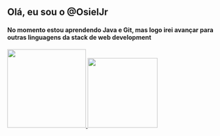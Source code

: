 ## Olá, eu sou o @OsielJr
#### No momento estou aprendendo Java e Git, mas logo irei avançar para outras linguagens da stack de web development

 <div>
  <a href="https://github.com/OsielJr">
  <img height="180em" src="https://github-readme-stats.vercel.app/api?username=OsielJr&show_icons=true&theme=dracula&include_all_commits=true&count_private=true"/>
  <img height="160em" src="https://github-readme-stats.vercel.app/api/top-langs/?username=OsielJr&layout=compact&langs_count=7&theme=dracula"/>
</div>
